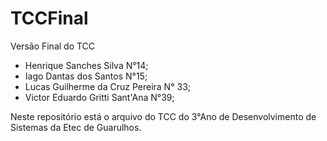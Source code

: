 # TCCFinal
Versão Final do TCC

- Henrique Sanches Silva N°14;
- Iago Dantas dos Santos N°15;
- Lucas Guilherme da Cruz Pereira N° 33;
- Victor Eduardo Gritti Sant'Ana N°39;

Neste repositório está o arquivo do TCC do 3°Ano de Desenvolvimento de Sistemas da Etec de Guarulhos. 